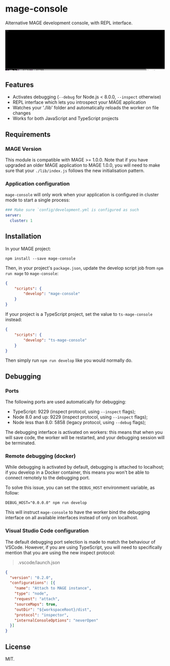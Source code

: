 mage-console
============

Alternative MAGE development console, with REPL interface.

![screen capture](./screen.gif)

Features
--------

  - Activates debugging (`--debug` for Node.js < 8.0.0, `--inspect` otherwise)
  - REPL interface which lets you introspect your MAGE application
  - Watches your './lib' folder and automatically reloads the worker on file changes
  - Works for both JavaScript and TypeScript projects

Requirements
------------

### MAGE Version

This module is compatible with MAGE >= 1.0.0. Note that if
you have upgraded an older MAGE application to MAGE 1.0.0, you
will need to make sure that your `./lib/index.js` follows
the new initialisation pattern.

### Application configuration

`mage-console` will only work when your application is configured
in cluster mode to start a single process:

```yaml
### Make sure `config/development.yml is configured as such
server:
  cluster: 1
```

Installation
------------

In your MAGE project:

```shell
npm install --save mage-console
```

Then, in your project's `package.json`, update the develop script job
from `npm run mage` to `mage-console`:

```json
{
    "scripts": {
        "develop": "mage-console"
    }
}
```

If your project is a TypeScript project, set the value to `ts-mage-console` instead:

```json
{
    "scripts": {
        "develop": "ts-mage-console"
    }
}
```

Then simply run `npm run develop` like you would normally do.

Debugging
---------

### Ports

The following ports are used automatically for debugging:

  * TypeScript: 9229 (inspect protocol, using `--inspect` flags);
  * Node 8.0 and up: 9229 (inspect protocol, using `--inspect` flags);
  * Node less than 8.0: 5858 (legacy protocol, using `--debug` flags);

The debugging interface is activated on workers: this means that when you will
save code, the worker will be restarted, and your debugging session will be terminated.

### Remote debugging (docker)

While debugging is activated by default, debugging is attached to localhost;
if you develop in a Docker container, this means you won't be able to connect
remotely to the debugging port.

To solve this issue, you can set the `DEBUG_HOST` environment variable, as follow:

```shell
DEBUG_HOST="0.0.0.0" npm run develop
```

This will instruct `mage-console` to have the worker bind the debugging interface
on all available interfaces instead of only on localhost.


### Visual Studio Code configuration

The default debugging port selection is made to match the behaviour
of VSCode. However, if you are using TypeScript, you will need to specifically
mention that you are using the new inspect protocol:

> .vscode/launch.json

```json
{
  "version": "0.2.0",
  "configurations": [{
    "name": "Attach to MAGE instance",
    "type": "node",
    "request": "attach",
    "sourceMaps": true,
    "outDir": "${workspaceRoot}/dist",
    "protocol": "inspector",
    "internalConsoleOptions": "neverOpen"
  }]
}
```

License
--------

MIT.
